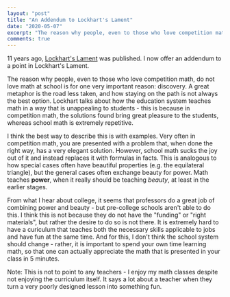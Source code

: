 ```yaml
---
layout: "post"
title: "An Addendum to Lockhart's Lament"
date: "2020-05-07"
excerpt: "The reason why people, even to those who love competition math, do not love math at school is for one very important reason"
comments: true
---
```

11 years ago, [Lockhart's Lament](https://www.maa.org/external_archive/devlin/LockhartsLament.pdf) was published. I now offer an addendum to a point in Lockhart's Lament.

The reason why people, even to those who love competition math, do not love math at school is for one very important reason: discovery. A great metaphor is the road less taken, and how staying on the path is not always the best option. Lockhart talks about how the education system teaches math in a way that is unappealing to students - this is because in competition math, the solutions found bring great pleasure to the students, whereas school math is extremely repetitive.

I think the best way to describe this is with examples. Very often in competition math, you are presented with a problem that, when done the right way, has a very elegant solution. However, school math sucks the joy out of it and instead replaces it with formulas in facts. This is analogous to how special cases often have beautiful properties (e.g. the equilateral triangle), but the general cases often exchange beauty for power. Math teaches **power**, when it really should be teaching *beauty*, at least in the earlier stages.

From what I hear about college, it seems that professors do a great job of combining power and beauty - but pre-college schools aren't able to do this. I think this is not because they do not have the "funding" or "right materials", but rather the desire to do so is not there. It is extremely hard to have a curiculum that teaches both the necessary skills applicable to jobs and have fun at the same time. And for this, I don't think the school system should change - rather, it is important to spend your own time learning math, so that one can actually appreciate the math that is presented in your class in 5 minutes.

Note: This is not to point to any teachers - I enjoy my math classes despite not enjoying the curriculum itself. It says a lot about a teacher when they turn a very poorly designed lesson into something fun.
